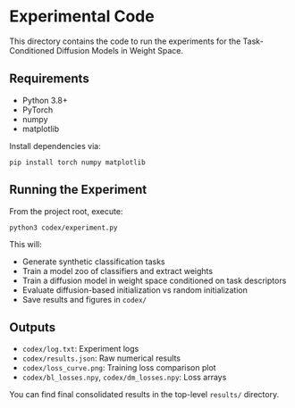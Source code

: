 # Experimental Code

This directory contains the code to run the experiments for the Task-Conditioned Diffusion Models in Weight Space.

## Requirements
- Python 3.8+
- PyTorch
- numpy
- matplotlib

Install dependencies via:
```
pip install torch numpy matplotlib
```

## Running the Experiment
From the project root, execute:
```
python3 codex/experiment.py
```

This will:
- Generate synthetic classification tasks
- Train a model zoo of classifiers and extract weights
- Train a diffusion model in weight space conditioned on task descriptors
- Evaluate diffusion-based initialization vs random initialization
- Save results and figures in `codex/`

## Outputs
- `codex/log.txt`: Experiment logs
- `codex/results.json`: Raw numerical results
- `codex/loss_curve.png`: Training loss comparison plot
- `codex/bl_losses.npy`, `codex/dm_losses.npy`: Loss arrays

You can find final consolidated results in the top-level `results/` directory.

